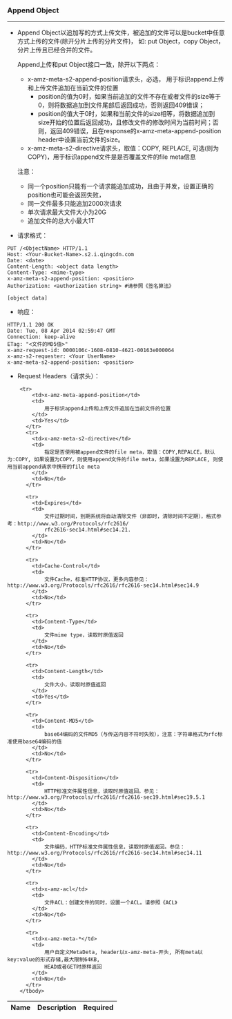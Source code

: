 ### Append Object
---
- Append Object以追加写的方式上传文件，被追加的文件可以是bucket中任意方式上传的文件(除开分片上传的分片文件)， 如: put Object，copy Object，分片上传且已经合并的文件。

  Append上传和put Object接口一致，除开以下两点：
    - x-amz-meta-s2-append-position请求头，必选， 用于标识append上传和上传文件追加在当前文件的位置
        - position的值为0时，如果当前追加的文件不存在或者文件的size等于0，则将数据追加到文件尾部后返回成功，否则返回409错误；
        - position的值大于0时，如果和当前文件的size相等，将数据追加到size开始的位置后返回成功，且修改文件的修改时间为当前时间；否则，返回409错误，且在response的x-amz-meta-append-position header中设置当前文件的size。
    - x-amz-meta-s2-directive请求头，取值：COPY, REPLACE, 可选(则为COPY)，用于标识append文件是是否覆盖文件的file meta信息

    注意：
    - 同一个position只能有一个请求能追加成功，且由于并发，设置正确的position也可能会返回失败，
    - 同一文件最多只能追加2000次请求
    - 单次请求最大文件大小为20G
    - 追加文件的总大小最大1T

- 请求格式：

```
PUT /<ObjectName> HTTP/1.1
Host: <Your-Bucket-Name>.s2.i.qingcdn.com
Date: <date>
Content-Length: <object data length>
Content-Type: <mime-type>
x-amz-meta-s2-append-position: <position>
Authorization: <authorization string> #请参照《签名算法》

[object data]
```

- 响应：
```
HTTP/1.1 200 OK
Date: Tue, 08 Apr 2014 02:59:47 GMT
Connection: keep-alive
ETag: "<文件的MD5值>"
x-amz-request-id: 0000106c-1608-0810-4621-00163e000064
x-amz-s2-requester: <Your UserName>
x-amz-meta-s2-append-position: <position>
```

- Request Headers（请求头）：
<table class="table table-condensed">
        <thead>
          <tr>
            <th>Name</th>
            <th>Description</th>
            <th>Required</th>
          </tr>
        </thead>
        <tbody>
        
        <tr>
            <td>x-amz-meta-append-position</td>
            <td>
            	用于标识append上传和上传文件追加在当前文件的位置
            </td>
            <td>Yes</td>
          </tr>    
          <tr>
            <td>x-amz-meta-s2-directive</td>
            <td>
            	指定是否使用被append文件的file meta，取值：COPY,REPALCE，默认为:COPY, 如果设置为COPY，则使用append文件的file meta，如果设置为REPLACE, 则使用当前append请求中携带的file meta
            </td>
            <td>No</td>
          </tr>    
          
          <tr>
            <td>Expires</td>
            <td>
            	文件过期时间，到期系统将自动清除文件（非即时，清除时间不定期），格式参考：http://www.w3.org/Protocols/rfc2616/
                rfc2616-sec14.html#sec14.21.
            </td>
            <td>No</td>
          </tr>    
            
          <tr>
            <td>Cache-Control</td>
            <td>
            	文件Cache，标准HTTP协议，更多内容参见：http://www.w3.org/Protocols/rfc2616/rfc2616-sec14.html#sec14.9
            </td>
            <td>No</td>
          </tr>
            
          <tr>
            <td>Content-Type</td>
            <td>
            	文件mime type，读取时原值返回
            </td>
            <td>No</td>
          </tr>
          
          <tr>
            <td>Content-Length</td>
            <td>
            	文件大小，读取时原值返回
            </td>
            <td>Yes</td>
          </tr>
          
          <tr>
            <td>Content-MD5</td>
            <td>
            	base64编码的文件MD5（与传送内容不符时失败），注意：字符串格式为rfc标准使用base64编码的值
            </td>
            <td>No</td>
          </tr>
          
          <tr>
            <td>Content-Disposition</td>
            <td>
            	HTTP标准文件属性信息，读取时原值返回。参见：http://www.w3.org/Protocols/rfc2616/rfc2616-sec19.html#sec19.5.1
            </td>
            <td>No</td>
          </tr>
          
          <tr>
            <td>Content-Encoding</td>
            <td>
            	文件编码，HTTP标准文件属性信息，读取时原值返回。参见：http://www.w3.org/Protocols/rfc2616/rfc2616-sec14.html#sec14.11
            </td>
            <td>No</td>
          </tr>
          
          <tr>
            <td>x-amz-acl</td>
            <td>
            	文件ACL：创建文件的同时，设置一个ACL。请参照《ACL》
            </td>
            <td>No</td>
          </tr>
            
          <tr>
            <td>x-amz-meta-*</td>
            <td>
            	用户自定义MetaDeta, header以x-amz-meta-开头, 所有meta以key:value的形式存储,最大限制64KB,
                HEAD或者GET时原样返回
            </td>
            <td>No</td>
          </tr>    
        </tbody>
</table>
